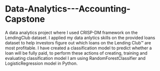 # Data-Analytics---Accounting-Capstone
A data analytics project where I used CRISP-DM framework on the LendingClub dataset.
I applied my data anlytics skills on the provided loans dataset to help investors figure out which loans on the Lending Club™ are most profitable.
I have created a classification model to predict whether a loan will be fully paid, to perform these actions of creating, training and evaluating classification model I am using RandomForestClassifier and LogisticRegression model in Python.
